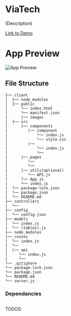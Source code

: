 
# ViaTech

(Description)

[Link to Demo]()


# App Preview
![App Preview]()

## File Structure

```
├── client
|  ├── node_modules
|  ├── public
|      └── index.html
|      └── manifest.json
|      |── images
|  ├── src
|      |── components
|         |── component
|             └── index.js
|             └── style.css
|         |── 
|             └── index.js
|             └── 
|      |── pages
|         └── 
|         └── 
|      |── utils(optional)
|         └── API.js
|      └── App.js
|      └── index.js
|  └── package-lock.json
|  └── package.json
|  └── README.md
├── controllers
|  └── 
├── config
|  └── config.json
├── models
|  └── index.js
|  └── (tables).js
├── node_modules
|── routes
|  └── index.js
|  └── 
|  |── api
|     └── index.js
|     └── 
└── .gitignore
└── package-lock.json
└── package.json
└── README.md
└── server.js
```


### Dependancies


```

```


TODOS: 


